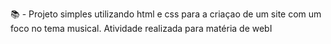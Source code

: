 📚 - Projeto simples utilizando html e css para a criaçao de um site com um foco no tema musical. Atividade realizada para matéria de webI
